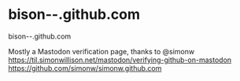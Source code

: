 # bison--.github.com
bison--.github.com

Mostly a Mastodon verification page, thanks to @simonw https://til.simonwillison.net/mastodon/verifying-github-on-mastodon https://github.com/simonw/simonw.github.com
